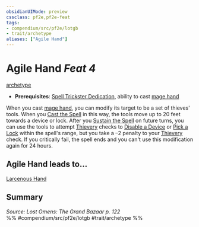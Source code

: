 ```yaml
---
obsidianUIMode: preview
cssclass: pf2e,pf2e-feat
tags:
- compendium/src/pf2e/lotgb
- trait/archetype
aliases: ["Agile Hand"]
---
```

# Agile Hand  *Feat 4*  
[archetype](../../Rules/traits/archetype.md)  

- **Prerequisites**: [Spell Trickster Dedication](spell-trickster-dedication-lotgb.md), ability to cast [mage hand](../spells/mage-hand.md)

When you cast [mage hand](../spells/mage-hand.md), you can modify its target to be a set of thieves' tools. When you [Cast the Spell](../../Rules/actions/cast-a-spell.md) in this way, the tools move up to 20 feet towards a device or lock. After you [Sustain the Spell](../../Rules/actions/sustain-a-spell.md) on future turns, you can use the tools to attempt [Thievery](../skills.md#Thievery) checks to [Disable a Device](../../Rules/actions/disable-a-device.md) or [Pick a Lock](../../Rules/actions/pick-a-lock.md) within the spell's range, but you take a –2 penalty to your [Thievery](../skills.md#Thievery) check. If you critically fail, the spell ends and you can't use this modification again for 24 hours.

## Agile Hand leads to...

[Larcenous Hand](larcenous-hand-lotgb.md)

## Summary

*Source: Lost Omens: The Grand Bazaar p. 122*  
%% #compendium/src/pf2e/lotgb #trait/archetype %%